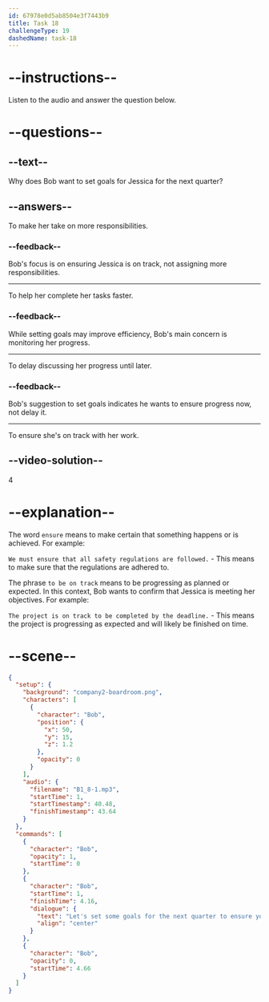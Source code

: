 ```yaml
---
id: 67978e0d5ab8504e3f7443b9
title: Task 18
challengeType: 19
dashedName: task-18
---
```


<!-- (Audio) Bob: Let's set some goals for the next quarter to ensure you're on track. -->

# --instructions--

Listen to the audio and answer the question below.

# --questions--

## --text--

Why does Bob want to set goals for Jessica for the next quarter?

## --answers--

To make her take on more responsibilities.

### --feedback--

Bob's focus is on ensuring Jessica is on track, not assigning more responsibilities.

---

To help her complete her tasks faster.

### --feedback--

While setting goals may improve efficiency, Bob's main concern is monitoring her progress.

---

To delay discussing her progress until later.

### --feedback--

Bob's suggestion to set goals indicates he wants to ensure progress now, not delay it.

---

To ensure she's on track with her work.

## --video-solution--

4

# --explanation--

The word `ensure` means to make certain that something happens or is achieved. For example:

`We must ensure that all safety regulations are followed.` - This means to make sure that the regulations are adhered to.

The phrase `to be on track` means to be progressing as planned or expected. In this context, Bob wants to confirm that Jessica is meeting her objectives. For example:

`The project is on track to be completed by the deadline.` - This means the project is progressing as expected and will likely be finished on time.

# --scene--

```json
{
  "setup": {
    "background": "company2-boardroom.png",
    "characters": [
      {
        "character": "Bob",
        "position": {
          "x": 50,
          "y": 15,
          "z": 1.2
        },
        "opacity": 0
      }
    ],
    "audio": {
      "filename": "B1_8-1.mp3",
      "startTime": 1,
      "startTimestamp": 40.48,
      "finishTimestamp": 43.64
    }
  },
  "commands": [
    {
      "character": "Bob",
      "opacity": 1,
      "startTime": 0
    },
    {
      "character": "Bob",
      "startTime": 1,
      "finishTime": 4.16,
      "dialogue": {
        "text": "Let's set some goals for the next quarter to ensure you're on track.",
        "align": "center"
      }
    },
    {
      "character": "Bob",
      "opacity": 0,
      "startTime": 4.66
    }
  ]
}
```
